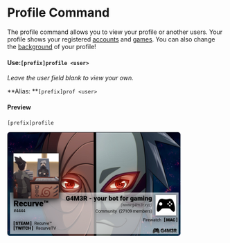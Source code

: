 # Profile Command

The profile command allows you to view your profile or another users. Your profile shows your registered [accounts](/commands/community/accounts.md) and [games](/commands/community/games.md). You can also change the [background](/commands/community/background.md) of your profile!

#### Use:`[prefix]profile <user>`

_Leave the user field blank to view your own._

**Alias: **`[prefix]prof <user>`

#### Preview

`[prefix]profile`

![](/assets/profilepreview.png)

### 



